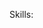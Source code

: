 


Skills: 
<i class="devicon-python-plain colored"></i> <i class="devicon-gitlab-plain colored"></i>
